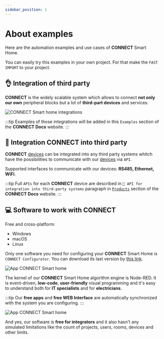 ```yaml
---
sidebar_position: 1
---
```


# About examples

Here are the automation examples and use cases of **CONNECT** Smart Home.

You can easily try this examples in your own project. For that make the `FAST IMPORT` to your project.

## 👌 Integration of third party

**CONNECT** is the widely scalable system which allows to connect **not only our own** peripheral blocks but a lot of **third-part devices** and services.

![CONNECT Smart home integrations](/img/Integrations_w.png)

:::tip
Examples of those integrations will be added in this `Examples` section of the **CONNECT Docs** website.
:::

## 🔗 Integration CONNECT into third party

**CONNECT** [devices](/docs/intro/) can be integrated into any third party systems whitch have the possibilities to communicate with our [devices](/docs/intro/) via `API`.

Supported interfaces to communicate with our devices: **RS485, Ethernet, WiFi**.

:::tip
Full `APIs` for each **CONNECT** device are described in `🔌 API for integration into third-party systems` paragraph in [`Products`](/docs/intro/) section of the **CONNECT Docs** website.
:::

## 💻 Software to work with CONNECT

Free and cross-platform:

- Windows
- macOS
- Linux

Only one software you need for configuring your **CONNECT** Smart Home is `CONNECT Configurator`. You can download its last version by [this link](https://yoctoconnect.com/pages/iglass-smart-home-free-software-downloads). 

<div style={{textAlign: 'center'}}>

![App CONNECT Smart home](/img/Configurator.png)

</div>

The kernel of our **CONNECT** Smart Home algorithm engine is Node-RED. It is event-driven, **low-code**, **user-friendly** visual programming and it's easy to understand both for **IT specialists** and for **electricians**. 


:::tip
Our **free apps** and **free WEB Interface** are automatically synchronized with the system you are configuring. 
:::

<div style={{textAlign: 'center'}}>

![App CONNECT Smart home](/img/App.png)

</div>

And yes, our software is **free for integrators** and it also hasn't any simulated limitations like the count of projects, users, rooms, devices and other limits.